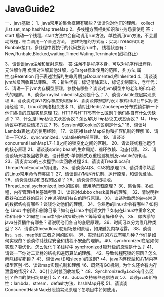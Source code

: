 # JavaGuide2

一、java基础：
1、java常用的集合框架有哪些？谈谈你对他们的理解。
collect ,list set ,map hashMap treeMap
2、多线程方面相关知识和业务场景使用
答：start 启动一个线程，start方法中会自动调用run方法，单独调用run方法，不会启动线程，相当调用一个普通方法，
创建线程的方式有：实现Thread和实现Runbale接口，多线程中要执行的代码放到run中。
线程状态有：New,Runbale,Blocked,waiting,Timed Wating,Terminated(线程终止）

3、请谈谈java注解和反射原理。
答 注解不是程序本身，可以对程序作出解释，元注解作用:负责对注解其他注解，@Target标准使用的范围，类 方法 属性,@Retention 用于表述注解的生命周期,@Documented,@Inherited
4、请谈谈jvm垃圾回收算法策略。
答：新生代有：标记清除算法，标记复制算法，老年代：
5、请讲一下 jvm内存模型原理，参数有哪些？谈谈对jvm模型中的老年的和年轻代的理解。
6、谈谈arraylist linkedlist区别是什么？
7、谈谈volatile底层实现原理
8、请谈谈对java内存模型的理解
9、请谈谈你熟悉的设计模式和项目中实际使用经验
10、Linux和网络相关技术
11、请对比Redis/Zookeeper分布式锁讲解一下他们各自的底层实现原理
12、HTTP与HTTPS有什么区别？他们各自有什么优缺点？
13、什么是Http协议无状态协议？怎么解决Http协议无状态协议？
14、Http协议中有那些请求方式？
15、Session和Cookie的区别是什么?
16、谈谈对Lambda表达式的使用经验。
17、谈谈对HashMap结构和扩容机制的理解
18、请谈一下CAS、synchronized、volatile的内部原理。
19、请谈谈concurrentHashMap1.7-1.8之间的锁变化之间的区别。
20、请谈谈线程池运行的核心原理
21、请谈谈spring bean的生命周期、循环依赖、动态代理。
22、请谈谈场景垃圾回收算法，设计模式-单例模式双重检测机制及volatile的作用。
23、请谈谈tcp的三次握手四次回收过程
24、请谈谈TreadLoca和ThreadPoolExcutor的用法。
25、请谈谈AQS、CAS的原理
26、请讲讲你熟悉的Linux常用命令有哪些？
27、请谈谈JVM运行机制，运行原理，和调优经验。 
28、请谈谈线程和进程的区别？
29、请谈谈你对线程池，ThreadLocal,sychronized,lock的区别，使用场景和原理？
30、集合类，多线程，内存管理相关基础考察
31、谈谈对dubbo check属性的理解。
32、请说明拦截器和过滤器的区别？并说明他们各自的运行原理。
33、谈谈你熟悉的java常见的数据结构有哪些？谈谈你对他们的理解。
34、你熟悉的linux命令有哪些？如何在 Linux 中创建和删除目录？如何在Linux中创建文件？如何在Linux中重命名文件和目录？如何在Linux中列出和挂载设备？等等常用操作命令。
35、你熟悉的java分页插件有哪些？请说明他们各自的底层原理。
36、时间可以分为哪几种类型？
37、请讲讲threadlocal使用场景和原理，如果避免内存泄露。
38、谈谈list、set、map他们三者之间的区别。
39、实现线程的方式有哪几种？他们是如何实现的？谈谈你对线程安全和线程不安全的理解。
40、synchronized底层如何实现？锁优化，怎么优化？多线程中 synchronized 锁升级的原理是什么？
41、请谈一下你对二叉树的结构和遍历算法的理解。
42、导致线程死锁的原因？怎么解除线程死锁？
43、谈谈wait()和sleep()的区别?
44、java内存模型和JVM内存模型区别
45、谈谈map实现机制和理解
46、既然有GC机制，为什么还会有内存泄露的情况?
47、GC什么时候回收垃圾？
48、Synchronized与Lock有什么区别？各自的使用场景是什么？
49、dubbo支持哪些通信协议
50、谈谈java8新特性：lambda、stream、default方法、hashMap升级
51、请谈谈ConcurrentHashMap分段锁实现原理？在项目中如何使用。
